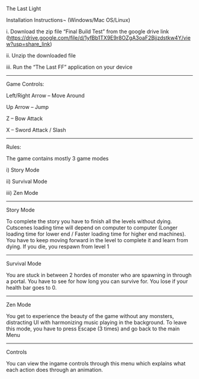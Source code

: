 The Last Light 

Installation Instructions¬ (Windows/Mac OS/Linux)


i.	Download the zip file “Final Build Test” from the google drive link
 (https://drive.google.com/file/d/1yfBb1TX9E9r8OZgA3oaF2Bjjzdstkw4Y/view?usp=share_link)

ii.	Unzip the downloaded file

iii.	Run the “The Last FF” application on your device

--------------------------------------------------------------------------------------------------------------------------------------------------------------------

Game Controls:

Left/Right Arrow – Move Around

Up Arrow – Jump

Z – Bow Attack

X – Sword Attack / Slash

---------------------------------------------------------------------------------------------------------------------------------------------------------------------

Rules:

The game contains mostly 3 game modes 

i)	Story Mode

ii)	Survival Mode

iii)	Zen Mode



--------------------------------------------------------------------------------------------------------------------------------------------------------------------

Story Mode

To complete the story you have to finish all the levels without dying. 
Cutscenes loading time will depend on computer to computer (Longer loading time for lower end / Faster loading time for higher end machines). 
You have to keep moving forward in the level to complete it and learn from dying.
If you die, you respawn from level 1

--------------------------------------------------------------------------------------------------------------------------------------------------------------------

Survival Mode

You are stuck in between 2 hordes of monster who are spawning in through a portal. You have to see for how long you can survive for.
You lose if your health bar goes to 0.

--------------------------------------------------------------------------------------------------------------------------------------------------------------------

Zen Mode

You get to experience the beauty of the game without any monsters, distracting UI with harmonizing music playing in the background.
To leave this mode, you have to press Escape (3 times) and go back to the main Menu

--------------------------------------------------------------------------------------------------------------------------------------------------------------------

Controls

You can view the ingame controls through this menu which explains what each action does through an animation.
 



